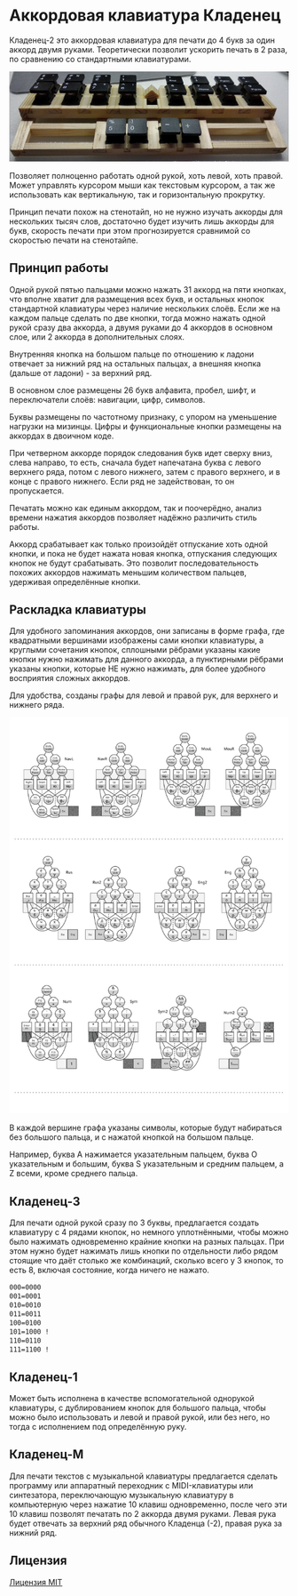 # Аккордовая клавиатура Кладенец

Кладенец-2 это аккордовая клавиатура для печати до 4 букв за один аккорд двумя руками. Теоретически позволит ускорить печать в 2 раза, по сравнению со стандартными клавиатурами.

![](../photo/kl2-r.jpg)

Позволяет полноценно работать одной рукой, хоть левой, хоть правой. Может управлять курсором мыши как текстовым курсором, а так же использовать как вертикальную, так и горизонтальную прокрутку.

Принцип печати похож на стенотайп, но не нужно изучать аккорды для нескольких тысяч слов, достаточно будет изучить лишь аккорды для букв, скорость печати при этом прогнозируется сравнимой со скоростью печати на стенотайпе.

## Принцип работы

Одной рукой пятью пальцами можно нажать 31 аккорд на пяти кнопках, что вполне хватит для размещения всех букв, и остальных кнопок стандартной клавиатуры через наличие нескольких слоёв. Если же на каждом пальце сделать по две кнопки, тогда можно нажать одной рукой сразу два аккорда, а двумя руками до 4 аккордов в основном слое, или 2 аккорда в дополнительных слоях.

Внутренняя кнопка на большом пальце по отношению к ладони отвечает за нижний ряд на остальных пальцах, а внешняя кнопка (дальше от ладони) - за верхний ряд.

В основном слое размещены 26 букв алфавита, пробел, шифт, и переключатели слоёв: навигации, цифр, символов.

Буквы размещены по частотному признаку, с упором на уменьшение нагрузки на мизинцы. Цифры и функциональные кнопки размещены на аккордах в двоичном коде.

При четверном аккорде порядок следования букв идет сверху вниз, слева направо, то есть, сначала будет напечатана буква с левого верхнего ряда, потом с левого нижнего, затем с правого верхнего, и в конце с правого нижнего. Если ряд не задействован, то он пропускается.

Печатать можно как единым аккордом, так и поочерёдно, анализ времени нажатия аккордов позволяет надёжно различить стиль работы.

Аккорд срабатывает как только произойдёт отпускание хоть одной кнопки, и пока не будет нажата новая кнопка, отпускания следующих кнопок не будут срабатывать. Это позволит последовательность похожих аккордов нажимать меньшим количеством пальцев, удерживая определённые кнопки.

## Раскладка клавиатуры

Для удобного запоминания аккордов, они записаны в форме графа, где квадратными вершинами изображены сами кнопки клавиатуры, а круглыми сочетания кнопок, сплошными рёбрами указаны какие кнопки нужно нажимать для данного аккорда, а пунктирными рёбрами указаны кнопки, которые НЕ нужно нажимать, для более удобного восприятия сложных аккордов.

Для удобства, созданы графы для левой и правой рук, для верхнего и нижнего ряда.

![](../layout/graph.svg)

В каждой вершине графа указаны символы, которые будут набираться без большого пальца, и с нажатой кнопкой на большом пальце.

Например, буква A нажимается указательным пальцем, буква O указательным и большим, буква S указательным и средним пальцем, а Z всеми, кроме среднего пальца.

## Кладенец-3

Для печати одной рукой сразу по 3 буквы, предлагается создать клавиатуру с 4 рядами кнопок, но немного уплотнёнными, чтобы можно было нажимать одновременно крайние кнопки на разных пальцах. При этом нужно будет нажимать лишь кнопки по отдельности либо рядом стоящие что даёт столько же комбинаций, сколько всего у 3 кнопок, то есть 8, включая состояние, когда ничего не нажато.

~~~
000=0000
001=0001
010=0010
011=0011
100=0100
101=1000 !
110=0110
111=1100 !
~~~

## Кладенец-1

Может быть исполнена в качестве вспомогательной однорукой клавиатуры, с дублированием кнопок для большого пальца, чтобы можно было использовать и левой и правой рукой, или без него, но тогда с исполнением под определённую руку.

## Кладенец-М

Для печати текстов с музыкальной клавиатуры предлагается сделать программу или аппаратный переходник с MIDI-клавиатуры или синтезатора, переключающую музыкальную клавиатуру в компьютерную через нажатие 10 клавиш одновременно, после чего эти 10 клавиш позволят печатать по 2 аккорда двумя руками. Левая рука будет отвечать за верхний ряд обычного Кладенца (-2), правая рука за нижний ряд.

## Лицензия

[Лицензия MIT](LICENSE.txt)
